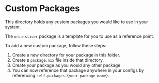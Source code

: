 # Custom Packages

This directory holds any custom packages you would like to use in your system.

The `orca-slicer` package is a template for you to use as a reference point.

To add a new custom package, follow these steps:

1. Create a new directory for your package in this folder.
1. Create a `package.nix` file inside that directory.
1. Create your package as you would any other package.
1. You can now reference that package anywhere in your configs by referencing `self.packages.{your-package-name}`.
